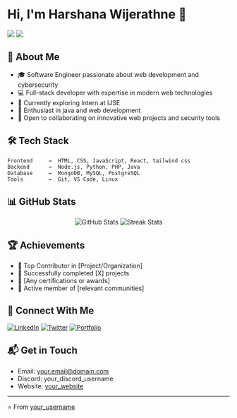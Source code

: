 # Hi, I'm Harshana Wijerathne 👋

[![](https://komarev.com/ghpvc/?username=your_username&color=blue&label=Profile%20Views)](https://github.com/your_username)
[![](https://img.shields.io/github/followers/your_username?label=Followers&style=social)](https://github.com/your_username)

## 🚀 About Me
- 🎓 Software Engineer passionate about web development and cybersecurity
- 💻 Full-stack developer with expertise in modern web technologies
- 🌱 Currently exploring Intern at IJSE
- 🔐 Enthusiast in java  and web development
- 🤝 Open to collaborating on innovative web projects and security tools

## 🛠️ Tech Stack
```text
Frontend     →  HTML, CSS, JavaScript, React, tailwind css
Backend      →  Node.js, Python, PHP, Java
Database     →  MongoDB, MySQL, PostgreSQL
Tools        →  Git, VS Code, Linux
```

## 📊 GitHub Stats

<div align="center">
  <img src="https://github-readme-stats.vercel.app/api?username=your_username&show_icons=true&theme=radical" alt="GitHub Stats" />
  <img src="https://github-readme-streak-stats.herokuapp.com/?user=your_username&theme=radical" alt="Streak Stats" />
</div>

## 🏆 Achievements
- 🌟 Top Contributor in [Project/Organization]
- 🎯 Successfully completed [X] projects
- 🏅 [Any certifications or awards]
- 👥 Active member of [relevant communities]

## 🤝 Connect With Me
[![LinkedIn](https://img.shields.io/badge/LinkedIn-0077B5?style=for-the-badge&logo=linkedin&logoColor=white)](your_linkedin_url)
[![Twitter](https://img.shields.io/badge/Twitter-1DA1F2?style=for-the-badge&logo=twitter&logoColor=white)](your_twitter_url)
[![Portfolio](https://img.shields.io/badge/Portfolio-FF5722?style=for-the-badge&logo=todoist&logoColor=white)](your_portfolio_url)

## 📬 Get in Touch
- Email: your.email@domain.com
- Discord: your_discord_username
- Website: [your_website](your_website_url)

---
⭐️ From [your_username](https://github.com/your_username)
